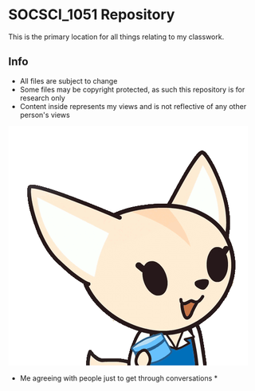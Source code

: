 # SOCSCI_1051 Repository
This is the primary location for all things relating to my classwork.

## Info
* All files are subject to change
* Some files may be copyright protected, as such this repository is for research only
* Content inside represents my views and is not reflective of any other person's views

![Welcome Image](images/1530817590015.gif)
* Me agreeing with people just to get through conversations *